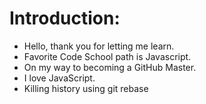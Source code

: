 Introduction:
==========
* Hello, thank you for letting me learn.
* Favorite Code School path is Javascript.
* On my way to becoming a GitHub Master. 
* I love JavaScript.
* Killing history using git rebase